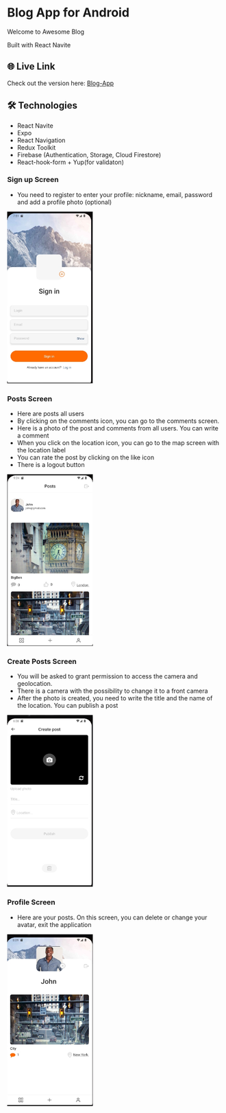 #  Blog App for Android

Welcome to Awesome Blog

Built with React Navite

## 🌐 Live Link

Check out the version here: [Blog-App](https://expo.dev/@ruslan_b/react-native-blog)

## 🛠️ Technologies

- React Navite 
- Expo
- React Navigation
- Redux Toolkit
- Firebase (Authentication, Storage, Cloud Firestore)
- React-hook-form + Yup(for validaton)

### Sign up Screen
- You need to register to enter your profile: nickname, email, password and add a profile photo (optional)
<img src="./src/assets/images/sigup_screen.jpg" alt="register" width="200" height="400"/>

### Posts Screen
- Here are posts all users
- By clicking on the comments icon, you can go to the comments screen.
- Here is a photo of the post and comments from all users. You can write a comment
- When you click on the location icon, you can go to the map screen with the location label
- You can rate the post by clicking on the like icon
- There is a logout button
<img src="./src/assets/images/posts_screen.jpg" alt="posts-screen" width="200" height="400"/>

### Create Posts Screen
- You will be asked to grant permission to access the camera and geolocation.
- There is a camera with the possibility to change it to a front camera
- After the photo is created, you need to write the title and the name of the location. You can publish a post
<img src="./src/assets/images/createPost_screen.jpg" alt="create_post_screen" width="200" height="400"/>

### Profile Screen
- Here are your posts. On this screen, you can delete or change your avatar, exit the application
<img src="./src/assets/images/profile_screen.jpg" alt="profile" width="200" height="400"/>


